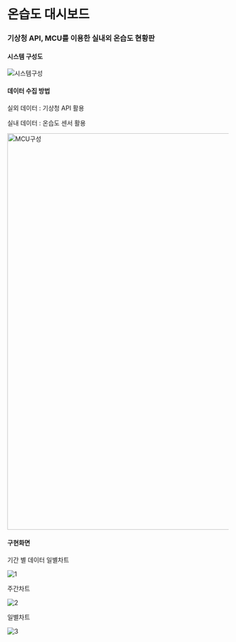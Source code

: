 # 온습도 대시보드

### 기상청 API, MCU를 이용한 실내외 온습도 현황판



#### 시스템 구성도

![시스템구성](https://user-images.githubusercontent.com/36683607/75103314-7f2e7900-563c-11ea-890a-48a8c0b1dcd9.png)



####  데이터 수집 방법

실외 데이터 : 기상청 API 활용

실내 데이터 : 온습도 센서 활용

<img width="900" alt="MCU구성" src="https://user-images.githubusercontent.com/36683607/75103313-7e95e280-563c-11ea-8644-8fa872bb59fb.PNG">


#### 구현화면

기간 별 데이터 일별차트

![1](https://user-images.githubusercontent.com/36683607/75103308-7b9af200-563c-11ea-9a34-85b9b0490b89.png)



주간차트

![2](https://user-images.githubusercontent.com/36683607/75103310-7d64b580-563c-11ea-9fe0-984b86876987.png)



일별차트

![3](https://user-images.githubusercontent.com/36683607/75103311-7dfd4c00-563c-11ea-8a30-b90017d66a89.png)
